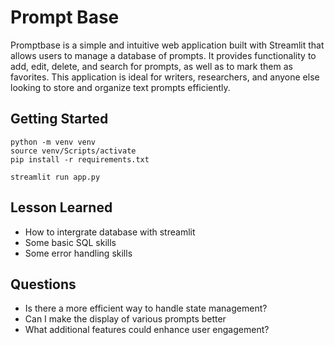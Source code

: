 # Prompt Base
Promptbase is a simple and intuitive web application built with Streamlit that allows users to manage a database of prompts. It provides functionality to add, edit, delete, and search for prompts, as well as to mark them as favorites. This application is ideal for writers, researchers, and anyone else looking to store and organize text prompts efficiently.

## Getting Started
```
python -m venv venv
source venv/Scripts/activate
pip install -r requirements.txt

streamlit run app.py
```

## Lesson Learned
- How to intergrate database with streamlit
- Some basic SQL skills
- Some error handling skills
## Questions
- Is there a more efficient way to handle state management? 
- Can I make the display of various prompts better
- What additional features could enhance user engagement?
